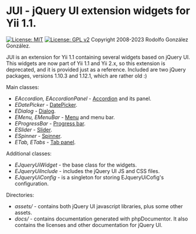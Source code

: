 # JUI - jQuery UI extension widgets for Yii 1.1.

[![License: MIT](https://img.shields.io/badge/License-MIT-yellow.svg)](https://opensource.org/licenses/MIT) 
[![License: GPL v2](https://img.shields.io/badge/License-GPL_v2-blue.svg)](https://www.gnu.org/licenses/old-licenses/gpl-2.0.en.html)
Copyright 2008-2023 Rodolfo González González.

JUI is an extension for Yii 1.1 containing several widgets based on jQuery UI. This widgets are now part of Yii 1.1 and Yii 2.x, so this extension is deprecated, and it is provided just as a reference. Included are two jQuery packages, versions 1.10.3 and 1.12.1, which are rather old :) 

Main classes:

* *EAccordion, EAccordionPanel* - [Accordion](https://jqueryui.com/accordion/) and its panel.
* *EDatePicker* - [DatePicker](https://jqueryui.com/datepicker/).
* *EDialog* - [Dialog](https://jqueryui.com/dialog/).
* *EMenu, EMenuBar* - [Menu](https://jqueryui.com/menu/) and menu bar.
* *EProgressBar* - [Progress bar](https://jqueryui.com/progressbar/).
* *ESlider* - [Slider](https://jqueryui.com/slider/).
* *ESpinner* - [Spinner](https://jqueryui.com/spinner/).
* *ETab, ETabs* - [Tab panel](https://jqueryui.com/tabs/).

Additional classes:

* *EJqueryUiWidget* - the base class for the widgets.
* *EJqueryUiInclude* - includes the jQuery UI JS and CSS files.
* *EJqueryUiConfig* - is a singleton for storing EJqueryUiCofig's configuration.

Directories:

* *assets/* - contains both jQuery UI javascript libraries, plus some other assets.
* *docs/* - contains documentation generated with phpDocumentor. It also contains the licenses and other documentation for jQuery UI.